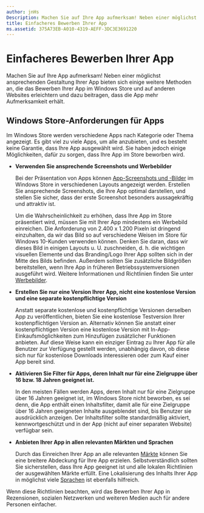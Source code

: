 ```yaml
---
author: jnHs
Description: Machen Sie auf Ihre App aufmerksam! Neben einer möglichst ansprechenden Gestaltung Ihrer App bieten sich einige weitere Methoden an, die das Bewerben Ihrer App im Windows Store und auf anderen Websites erleichtern und dazu beitragen, dass die App mehr Aufmerksamkeit erhält.
title: Einfacheres Bewerben Ihrer App
ms.assetid: 375A73EB-A010-4319-AEFF-3DC3E3691220
---
```


# Einfacheres Bewerben Ihrer App


Machen Sie auf Ihre App aufmerksam! Neben einer möglichst ansprechenden Gestaltung Ihrer App bieten sich einige weitere Methoden an, die das Bewerben Ihrer App im Windows Store und auf anderen Websites erleichtern und dazu beitragen, dass die App mehr Aufmerksamkeit erhält.

## Windows Store-Anforderungen für Apps


Im Windows Store werden verschiedene Apps nach Kategorie oder Thema angezeigt. Es gibt viel zu viele Apps, um alle anzubieten, und es besteht keine Garantie, dass Ihre App ausgewählt wird. Sie haben jedoch einige Möglichkeiten, dafür zu sorgen, dass Ihre App im Store beworben wird.

-   **Verwenden Sie ansprechende Screenshots und Werbebilder**

    Bei der Präsentation von Apps können [App-Screenshots und -Bilder](app-screenshots-and-images.md) im Windows Store in verschiedenen Layouts angezeigt werden. Erstellen Sie ansprechende Screenshots, die Ihre App optimal darstellen, und stellen Sie sicher, dass der erste Screenshot besonders aussagekräftig und attraktiv ist.

    Um die Wahrscheinlichkeit zu erhöhen, dass Ihre App im Store präsentiert wird, müssen Sie mit Ihrer App mindestens ein Werbebild einreichen. Die Anforderung von 2.400 x 1.200 Pixeln ist dringend einzuhalten, da wir das Bild so auf verschiedene Weisen im Store für Windows 10-Kunden verwenden können. Denken Sie daran, dass wir dieses Bild in einigen Layouts u. U. zuschneiden, d. h. die wichtigen visuellen Elemente und das Branding/Logo Ihrer App sollten sich in der Mitte des Bilds befinden. Außerdem sollten Sie zusätzliche Bildgrößen bereitstellen, wenn Ihre App in früheren Betriebssystemversionen ausgeführt wird. Weitere Informationen und Richtlinien finden Sie unter [Werbebilder](app-screenshots-and-images.md#promotional-artwork).

-   **Erstellen Sie nur eine Version Ihrer App, nicht eine kostenlose Version und eine separate kostenpflichtige Version**

    Anstatt separate kostenlose und kostenpflichtige Versionen derselben App zu veröffentlichen, bieten Sie eine kostenlose Testversion Ihrer kostenpflichtigen Version an. Alternativ können Sie anstatt einer kostenpflichtigen Version eine kostenlose Version mit In-App-Einkaufsmöglichkeiten zum Hinzufügen zusätzlicher Funktionen anbieten. Auf diese Weise kann ein einziger Eintrag zu Ihrer App für alle Benutzer zur Verfügung gestellt werden, unabhängig davon, ob diese sich nur für kostenlose Downloads interessieren oder zum Kauf einer App bereit sind.

-   **Aktivieren Sie Filter für Apps, deren Inhalt nur für eine Zielgruppe über 16 bzw. 18 Jahren geeignet ist.**

    In den meisten Fällen werden Apps, deren Inhalt nur für eine Zielgruppe über 16 Jahren geeignet ist, im Windows Store nicht beworben, es sei denn, die App enthält einen Inhaltsfilter, damit alle für eine Zielgruppe über 16 Jahren geeigneten Inhalte ausgeblendet sind, bis Benutzer sie ausdrücklich anzeigen. Der Inhaltsfilter sollte standardmäßig aktiviert, kennwortgeschützt und in der App (nicht auf einer separaten Website) verfügbar sein.

-   **Anbieten Ihrer App in allen relevanten Märkten und Sprachen**

    Durch das Einreichen Ihrer App an alle relevanten [Märkte](define-pricing-and-market-selection.md) können Sie eine breitere Abdeckung für Ihre App erzielen. Selbstverständlich sollten Sie sicherstellen, dass Ihre App geeignet ist und alle lokalen Richtlinien der ausgewählten Märkte erfüllt. Eine Lokalisierung des Inhalts Ihrer App in möglichst viele [Sprachen](supported-languages.md) ist ebenfalls hilfreich.

Wenn diese Richtlinien beachten, wird das Bewerben Ihrer App in Rezensionen, sozialen Netzwerken und weiteren Medien auch für andere Personen einfacher.

 

 






<!--HONumber=May16_HO2-->


